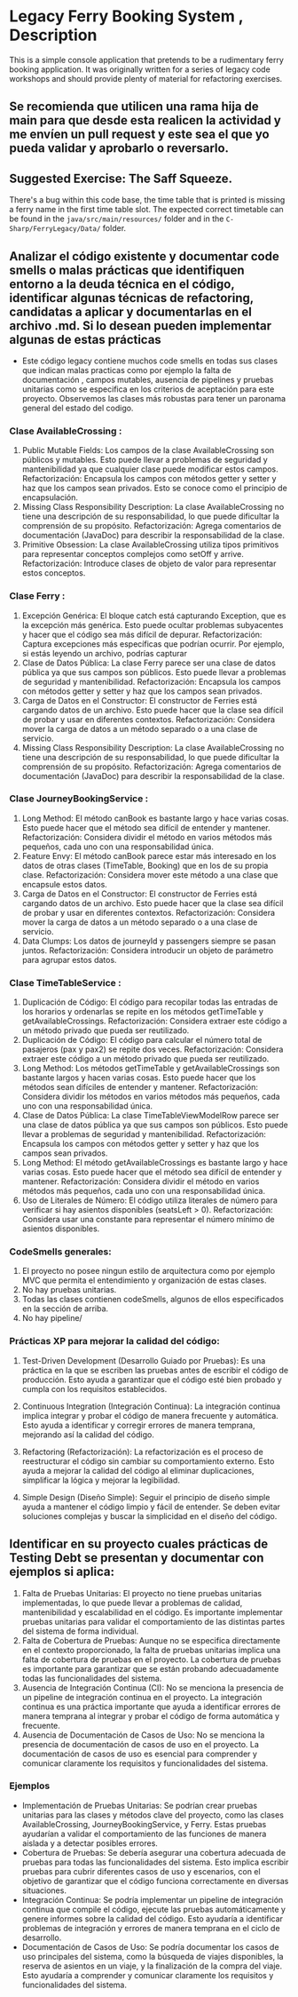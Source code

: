 # Legacy Ferry Booking System , Description

This is a simple console application that pretends to be a rudimentary ferry booking application.
It was originally written for a series of legacy code workshops and should provide plenty of material for refactoring exercises.

## Se recomienda que utilicen una rama hija de main para que desde esta realicen la actividad y me envíen un pull request y este sea el que yo pueda validar y aprobarlo o reversarlo.

## Suggested Exercise: The Saff Squeeze.

There's a bug within this code base, the time table that is printed is missing a ferry name in the first time table slot. The expected correct timetable can be found in the `java/src/main/resources/` folder and in the `C-Sharp/FerryLegacy/Data/` folder.

## Analizar el código existente y documentar code smells o malas prácticas que identifiquen entorno a la deuda técnica en el código, identificar algunas técnicas de refactoring, candidatas a aplicar y documentarlas en el archivo .md. Si lo desean pueden implementar algunas de estas prácticas
- Este código legacy contiene muchos code smells en todas sus clases que indican malas practicas como por ejemplo la falta de documentación , campos mutables, ausencia de pipelines y pruebas unitarias como se especifica en los criterios de aceptación para este proyecto. Observemos las clases más robustas para tener un paronama general del estado del codigo.
### Clase AvailableCrossing :
1. Public Mutable Fields: Los campos de la clase AvailableCrossing son públicos y mutables. Esto puede llevar a problemas de seguridad y mantenibilidad ya que cualquier clase puede modificar estos campos. Refactorización: Encapsula los campos con métodos getter y setter y haz que los campos sean privados. Esto se conoce como el principio de encapsulación.
2. Missing Class Responsibility Description: La clase AvailableCrossing no tiene una descripción de su responsabilidad, lo que puede dificultar la comprensión de su propósito. Refactorización: Agrega comentarios de documentación (JavaDoc) para describir la responsabilidad de la clase.
3. Primitive Obsession: La clase AvailableCrossing utiliza tipos primitivos para representar conceptos complejos como setOff y arrive. Refactorización: Introduce clases de objeto de valor para representar estos conceptos.

### Clase Ferry :
1. Excepción Genérica: El bloque catch está capturando Exception, que es la excepción más genérica. Esto puede ocultar problemas subyacentes y hacer que el código sea más difícil de depurar. Refactorización: Captura excepciones más específicas que podrían ocurrir. Por ejemplo, si estás leyendo un archivo, podrías capturar 
2. Clase de Datos Pública: La clase Ferry parece ser una clase de datos pública ya que sus campos son públicos. Esto puede llevar a problemas de seguridad y mantenibilidad. Refactorización: Encapsula los campos con métodos getter y setter y haz que los campos sean privados.
3. Carga de Datos en el Constructor: El constructor de Ferries está cargando datos de un archivo. Esto puede hacer que la clase sea difícil de probar y usar en diferentes contextos. Refactorización: Considera mover la carga de datos a un método separado o a una clase de servicio.
4. Missing Class Responsibility Description: La clase AvailableCrossing no tiene una descripción de su responsabilidad, lo que puede dificultar la comprensión de su propósito. Refactorización: Agrega comentarios de documentación (JavaDoc) para describir la responsabilidad de la clase.

### Clase JourneyBookingService :
1. Long Method: El método canBook es bastante largo y hace varias cosas. Esto puede hacer que el método sea difícil de entender y mantener. Refactorización: Considera dividir el método en varios métodos más pequeños, cada uno con una responsabilidad única.
2. Feature Envy: El método canBook parece estar más interesado en los datos de otras clases (TimeTable, Booking) que en los de su propia clase. Refactorización: Considera mover este método a una clase que encapsule estos datos.
3. Carga de Datos en el Constructor: El constructor de Ferries está cargando datos de un archivo. Esto puede hacer que la clase sea difícil de probar y usar en diferentes contextos. Refactorización: Considera mover la carga de datos a un método separado o a una clase de servicio.
4. Data Clumps: Los datos de journeyId y passengers siempre se pasan juntos. Refactorización: Considera introducir un objeto de parámetro para agrupar estos datos.

### Clase TimeTableService :
1. Duplicación de Código: El código para recopilar todas las entradas de los horarios y ordenarlas se repite en los métodos getTimeTable y getAvailableCrossings. Refactorización: Considera extraer este código a un método privado que pueda ser reutilizado.
2. Duplicación de Código: El código para calcular el número total de pasajeros (pax y pax2) se repite dos veces. Refactorización: Considera extraer este código a un método privado que pueda ser reutilizado.
3. Long Method: Los métodos getTimeTable y getAvailableCrossings son bastante largos y hacen varias cosas. Esto puede hacer que los métodos sean difíciles de entender y mantener. Refactorización: Considera dividir los métodos en varios métodos más pequeños, cada uno con una responsabilidad única.
4. Clase de Datos Pública: La clase TimeTableViewModelRow parece ser una clase de datos pública ya que sus campos son públicos. Esto puede llevar a problemas de seguridad y mantenibilidad. Refactorización: Encapsula los campos con métodos getter y setter y haz que los campos sean privados.
5. Long Method: El método getAvailableCrossings es bastante largo y hace varias cosas. Esto puede hacer que el método sea difícil de entender y mantener. Refactorización: Considera dividir el método en varios métodos más pequeños, cada uno con una responsabilidad única.
6. Uso de Literales de Número: El código utiliza literales de número para verificar si hay asientos disponibles (seatsLeft > 0). Refactorización: Considera usar una constante para representar el número mínimo de asientos disponibles.

### CodeSmells generales:
1. El proyecto no posee ningun estilo de arquitectura como por ejemplo MVC que permita el entendimiento y organización de estas clases.
2. No hay pruebas unitarias.
3. Todas las clases contienen codeSmells, algunos de ellos especificados en la sección de arriba.
4. No hay pipeline/
### Prácticas XP para mejorar la calidad del código:

1. Test-Driven Development (Desarrollo Guiado por Pruebas): Es una práctica en la que se escriben las pruebas antes de escribir el código de producción. Esto ayuda a garantizar que el código esté bien probado y cumpla con los requisitos establecidos.

2. Continuous Integration (Integración Continua): La integración continua implica integrar y probar el código de manera frecuente y automática. Esto ayuda a identificar y corregir errores de manera temprana, mejorando así la calidad del código.

3. Refactoring (Refactorización): La refactorización es el proceso de reestructurar el código sin cambiar su comportamiento externo. Esto ayuda a mejorar la calidad del código al eliminar duplicaciones, simplificar la lógica y mejorar la legibilidad.

4. Simple Design (Diseño Simple): Seguir el principio de diseño simple ayuda a mantener el código limpio y fácil de entender. Se deben evitar soluciones complejas y buscar la simplicidad en el diseño del código.

## Identificar en su proyecto cuales prácticas de Testing Debt se presentan y documentar con ejemplos si aplica:

1. Falta de Pruebas Unitarias: El proyecto no tiene pruebas unitarias implementadas, lo que puede llevar a problemas de calidad, mantenibilidad y escalabilidad en el código. Es importante implementar pruebas unitarias para validar el comportamiento de las distintas partes del sistema de forma individual.
2. Falta de Cobertura de Pruebas: Aunque no se especifica directamente en el contexto proporcionado, la falta de pruebas unitarias implica una falta de cobertura de pruebas en el proyecto. La cobertura de pruebas es importante para garantizar que se están probando adecuadamente todas las funcionalidades del sistema.
3. Ausencia de Integración Continua (CI): No se menciona la presencia de un pipeline de integración continua en el proyecto. La integración continua es una práctica importante que ayuda a identificar errores de manera temprana al integrar y probar el código de forma automática y frecuente.
4. Ausencia de Documentación de Casos de Uso: No se menciona la presencia de documentación de casos de uso en el proyecto. La documentación de casos de uso es esencial para comprender y comunicar claramente los requisitos y funcionalidades del sistema.

### Ejemplos
- Implementación de Pruebas Unitarias: Se podrían crear pruebas unitarias para las clases y métodos clave del proyecto, como las clases AvailableCrossing, JourneyBookingService, y Ferry. Estas pruebas ayudarían a validar el comportamiento de las funciones de manera aislada y a detectar posibles errores.
- Cobertura de Pruebas: Se debería asegurar una cobertura adecuada de pruebas para todas las funcionalidades del sistema. Esto implica escribir pruebas para cubrir diferentes casos de uso y escenarios, con el objetivo de garantizar que el código funciona correctamente en diversas situaciones.
- Integración Continua: Se podría implementar un pipeline de integración continua que compile el código, ejecute las pruebas automáticamente y genere informes sobre la calidad del código. Esto ayudaría a identificar problemas de integración y errores de manera temprana en el ciclo de desarrollo.
- Documentación de Casos de Uso: Se podría documentar los casos de uso principales del sistema, como la búsqueda de viajes disponibles, la reserva de asientos en un viaje, y la finalización de la compra del viaje. Esto ayudaría a comprender y comunicar claramente los requisitos y funcionalidades del sistema.

